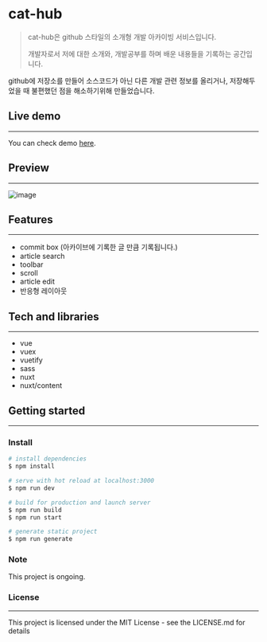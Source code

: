 # cat-hub

> cat-hub은 github 스타일의 소개형 개발 아카이빙 서비스입니다.
>
> 개발자로서 저에 대한 소개와, 개발공부를 하며 배운 내용들을 기록하는 공간입니다.

github에 저장소를 만들어 소스코드가 아닌 다른 개발 관련 정보를 올리거나, 저장해두었을 때 불편했던 점을 해소하기위해 만들었습니다.

## Live demo

---

You can check demo [here](https://morethanmin.github.io/cat-hub/).

## Preview

---

![image](https://user-images.githubusercontent.com/72514247/121918593-29219f80-cd71-11eb-9e2a-01ba60611fa5.png)

## Features

---

- commit box (아카이브에 기록한 글 만큼 기록됩니다.)
- article search
- toolbar
- scroll
- article edit
- 반응형 레이아웃

## Tech and libraries

---

- vue
- vuex
- vuetify
- sass
- nuxt
- nuxt/content

## Getting started

---

### Install

```bash
# install dependencies
$ npm install

# serve with hot reload at localhost:3000
$ npm run dev

# build for production and launch server
$ npm run build
$ npm run start

# generate static project
$ npm run generate
```

### Note

This project is ongoing.

### License

---

This project is licensed under the MIT License - see the LICENSE.md for details
